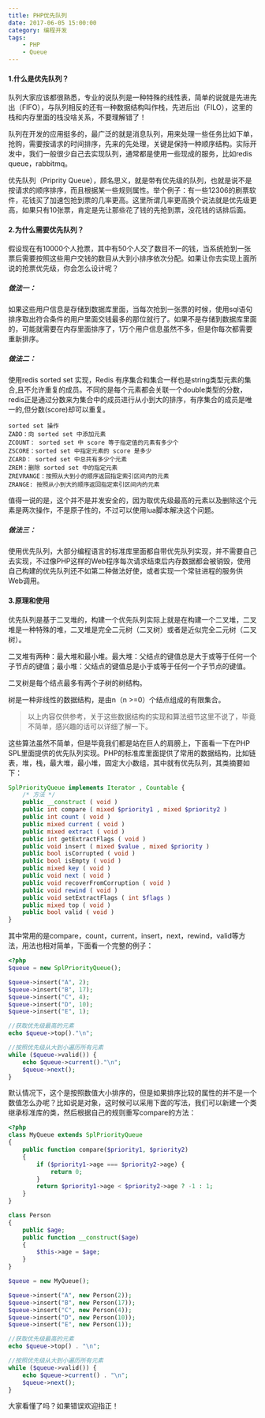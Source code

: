 ```yaml
---
title: PHP优先队列
date: 2017-06-05 15:00:00
category: 编程开发
tags: 
    - PHP
    - Queue
---
```


#### 1.什么是优先队列？

队列大家应该都很熟悉，专业的说队列是一种特殊的线性表，简单的说就是先进先出（FIFO），与队列相反的还有一种数据结构叫作栈，先进后出（FILO），这里的栈和内存里面的栈没啥关系，不要理解错了！

队列在开发的应用挺多的，最广泛的就是消息队列，用来处理一些任务比如下单，抢购，需要按请求的时间排序，先来的先处理，关键是保持一种顺序结构。实际开发中，我们一般很少自己去实现队列，通常都是使用一些现成的服务，比如redis queue，rabbitmq。

优先队列（Priprity Queue），顾名思义，就是带有优先级的队列，也就是说不是按请求的顺序排序，而且根据某一些规则属性。举个例子：有一些12306的刷票软件，花钱买了加速包抢到票的几率更高。这里所谓几率更高换个说法就是优先级更高，如果只有10张票，肯定是先让那些花了钱的先抢到票，没花钱的话排后面。

<!--more-->

#### 2.为什么需要优先队列？

假设现在有10000个人抢票，其中有50个人交了数目不一的钱，当系统抢到一张票后需要按照这些用户交钱的数目从大到小排序依次分配。如果让你去实现上面所说的抢票优先级，你会怎么设计呢？

##### 做法一：

如果这些用户信息是存储到数据库里面，当每次抢到一张票的时候，使用sql语句排序取出符合条件的用户里面交钱最多的那位就行了。如果不是存储到数据库里面的，可能就需要在内存里面排序了，1万个用户信息虽然不多，但是你每次都需要重新排序。


##### 做法二：

使用redis sorted set 实现，Redis 有序集合和集合一样也是string类型元素的集合,且不允许重复的成员。不同的是每个元素都会关联一个double类型的分数，redis正是通过分数来为集合中的成员进行从小到大的排序，有序集合的成员是唯一的,但分数(score)却可以重复。
```shell
sorted set 操作
ZADD：向 sorted set 中添加元素
ZCOUNT： sorted set 中 score 等于指定值的元素有多少个
ZSCORE：sorted set 中指定元素的 score 是多少
ZCARD： sorted set 中总共有多少个元素
ZREM：删除 sorted set 中的指定元素
ZREVRANGE：按照从大到小的顺序返回指定索引区间内的元素
ZRANGE: 按照从小到大的顺序返回指定索引区间内的元素
```
值得一说的是，这个并不是并发安全的，因为取优先级最高的元素以及删除这个元素是两次操作，不是原子性的，不过可以使用lua脚本解决这个问题。

##### 做法三：

使用优先队列，大部分编程语言的标准库里面都自带优先队列实现，并不需要自己去实现，不过像PHP这样的Web程序每次请求结束后内存数据都会被销毁，使用自己构建的优先队列还不如第二种做法好使，或者实现一个常驻进程的服务供Web调用。


#### 3.原理和使用

优先队列是基于二叉堆的，构建一个优先队列实际上就是在构建一个二叉堆，二叉堆是一种特殊的堆，二叉堆是完全二元树（二叉树）或者是近似完全二元树（二叉树）。

二叉堆有两种：最大堆和最小堆。最大堆：父结点的键值总是大于或等于任何一个子节点的键值；最小堆：父结点的键值总是小于或等于任何一个子节点的键值。

二叉树是每个结点最多有两个子树的树结构。

树是一种非线性的数据结构，是由n（n >=0）个结点组成的有限集合。

>以上内容仅供参考，关于这些数据结构的实现和算法细节这里不说了，毕竟不简单，感兴趣的话可以详细了解一下。

这些算法虽然不简单，但是毕竟我们都是站在巨人的肩膀上，下面看一下在PHP SPL里面提供的优先队列实现。PHP的标准库里面提供了常用的数据结构，比如链表，堆，栈，最大堆，最小堆，固定大小数组，其中就有优先队列，其类摘要如下：
```php
SplPriorityQueue implements Iterator , Countable {
    /* 方法 */
    public __construct ( void )
    public int compare ( mixed $priority1 , mixed $priority2 )
    public int count ( void )
    public mixed current ( void )
    public mixed extract ( void )
    public int getExtractFlags ( void )
    public void insert ( mixed $value , mixed $priority )
    public bool isCorrupted ( void )
    public bool isEmpty ( void )
    public mixed key ( void )
    public void next ( void )
    public void recoverFromCorruption ( void )
    public void rewind ( void )
    public void setExtractFlags ( int $flags )
    public mixed top ( void )
    public bool valid ( void )
}
```
其中常用的是compare，count，current，insert，next，rewind，valid等方法，用法也相对简单，下面看一个完整的例子：
```php
<?php
$queue = new SplPriorityQueue();

$queue->insert("A", 2);
$queue->insert("B", 17);
$queue->insert("C", 4);
$queue->insert("D", 10);
$queue->insert("E", 1);

//获取优先级最高的元素
echo $queue->top()."\n";

//按照优先级从大到小遍历所有元素
while ($queue->valid()) {
    echo $queue->current()."\n";
    $queue->next();
}
```

默认情况下，这个是按照数值大小排序的，但是如果排序比较的属性的并不是一个数值怎么办呢？比如说是对象，这时候可以采用下面的写法，我们可以新建一个类继承标准库的类，然后根据自己的规则重写compare的方法：
```php
<?php
class MyQueue extends SplPriorityQueue
{
    public function compare($priority1, $priority2)
    {
        if ($priority1->age === $priority2->age) {
            return 0;
        }
        return $priority1->age < $priority2->age ? -1 : 1;
    }
}

class Person
{
    public $age;
    public function __construct($age)
    {
        $this->age = $age;
    }
}

$queue = new MyQueue();

$queue->insert("A", new Person(2));
$queue->insert("B", new Person(17));
$queue->insert("C", new Person(4));
$queue->insert("D", new Person(10));
$queue->insert("E", new Person(1));

//获取优先级最高的元素
echo $queue->top() . "\n";

//按照优先级从大到小遍历所有元素
while ($queue->valid()) {
    echo $queue->current() . "\n";
    $queue->next();
}
```

大家看懂了吗？如果错误欢迎指正！





